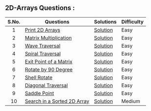 ## 2D-Arrays Questions :

|  S.No. | Questions | Solutions | Difficulty |
| :---: |  -------- |  -------- |  --------  |
| 1 | [Print 2D Arrays](2d-arrays/print-2d-arrays/README.md) | [Solution](2d-arrays/print-2d-arrays/print-2d-arrays.java) | Easy |
| 2 | [Matrix Multiplication](2d-arrays/matrix-multiplication/README.md) | [Solution](2d-arrays/matrix-multiplication/matrix-multiplication.java) | Easy |
| 3 | [Wave Traversal](2d-arrays/wave-traversal/README.md) | [Solution](2d-arrays/wave-traversal/wave-traversal.java) | Easy |
| 4 | [Spiral Traversal](2d-arrays/spiral-traversal/README.md) | [Solution](2d-arrays/spiral-traversal/spiral-traversal.java) | Easy |
| 5 | [Exit Point of a Matrix](2d-arrays/exit-point/README.md) | [Solution](2d-arrays/exit-point/exit-point.java) | Easy |
| 6 | [Rotate by 90 Degree](2d-arrays/rotate-by-90-deg/README.md) | [Solution](2d-arrays/rotate-by-90-deg/rotate-by-90-deg.java) | Easy |
| 7 | [Shell Rotate](2d-arrays/shell-rotate/README.md) | [Solution](2d-arrays/shell-rotate/shell-rotate.java) | Easy |
| 8 | [Diagonal Traversal](2d-arrays/diagonal-traversal/README.md) | [Solution](2d-arrays/diagonal-traversal/diagonal-traversal.java) | Easy |
| 9 | [Saddle Point](2d-arrays/saddle-point/README.md) | [Solution](2d-arrays/saddle-point/saddle-point.java) | Easy |
| 10 | [Search in a Sorted 2D Array](2d-arrays/search-sorted-matrix/README.md) | [Solution](2d-arrays/search-sorted-matrix/search-sorted-matrix.java) | Medium |
